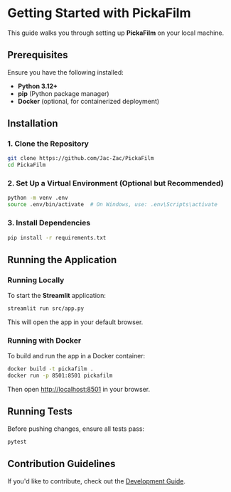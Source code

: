 # Getting Started with PickaFilm

This guide walks you through setting up **PickaFilm** on your local machine.

## Prerequisites

Ensure you have the following installed:

- **Python 3.12+**
- **pip** (Python package manager)
- **Docker** (optional, for containerized deployment)

## Installation

### 1. Clone the Repository

```bash
git clone https://github.com/Jac-Zac/PickaFilm
cd PickaFilm
```

### 2. Set Up a Virtual Environment (Optional but Recommended)

```bash
python -m venv .env
source .env/bin/activate  # On Windows, use: .env\Scripts\activate
```

### 3. Install Dependencies

```bash
pip install -r requirements.txt
```

## Running the Application

### Running Locally

To start the **Streamlit** application:

```bash
streamlit run src/app.py
```

This will open the app in your default browser.

### Running with Docker

To build and run the app in a Docker container:

```bash
docker build -t pickafilm .
docker run -p 8501:8501 pickafilm
```

Then open [http://localhost:8501](http://localhost:8501) in your browser.

## Running Tests

Before pushing changes, ensure all tests pass:

```bash
pytest
```

## Contribution Guidelines

If you'd like to contribute, check out the [Development Guide](development.md).
